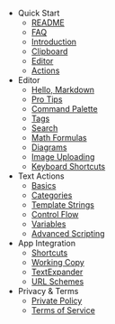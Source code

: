- Quick Start
  - [README](README.md)
  - [FAQ](faq.md)
  - [Introduction](intro.md)
  - [Clipboard](quick-start/clipboard.md)
  - [Editor](quick-start/editor.md)
  - [Actions](quick-start/actions.md)
- Editor
  - [Hello, Markdown](editor/hello-markdown.md)
  - [Pro Tips](editor/pro-tips.md)
  - [Command Palette](editor/command-palette.md)
  - [Tags](editor/tags.md)
  - [Search](editor/search.md)
  - [Math Formulas](editor/math.md)
  - [Diagrams](editor/diagrams.md)
  - [Image Uploading](editor/image-uploading.md)
  - [Keyboard Shortcuts](editor/cheatsheet.md)
- Text Actions
  - [Basics](actions/basics.md)
  - [Categories](actions/categories.md)
  - [Template Strings](actions/template-strings.md)
  - [Control Flow](actions/control-flow.md)
  - [Variables](actions/variables.md)
  - [Advanced Scripting](actions/scripting.md)
- App Integration
  - [Shortcuts](integration/shortcuts.md)
  - [Working Copy](integration/working-copy.md)
  - [TextExpander](integration/text-expander.md)
  - [URL Schemes](integration/url-schemes.md)
- Privacy & Terms
  - [Private Policy](privacy.md)
  - [Terms of Service](terms.md)